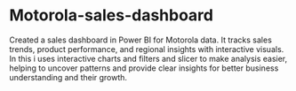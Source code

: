 # Motorola-sales-dashboard
Created a sales dashboard in Power BI for Motorola data. It tracks sales trends, product performance, and regional insights with interactive visuals. In this i uses interactive charts and filters and slicer to make analysis easier, helping to uncover patterns and provide clear insights for better business understanding and their growth.
